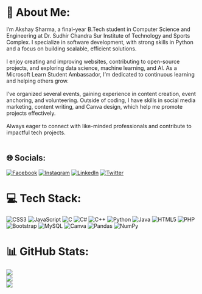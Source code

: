 # 💫 About Me:
I’m Akshay Sharma, a final-year B.Tech student in Computer Science and Engineering at Dr. Sudhir Chandra Sur Institute of Technology and Sports Complex. I specialize in software development, with strong skills in Python and a focus on building scalable, efficient solutions.
<br><br>
I enjoy creating and improving websites, contributing to open-source projects, and exploring data science, machine learning, and AI. As a Microsoft Learn Student Ambassador, I’m dedicated to continuous learning and helping others grow.
<br><br>
I’ve organized several events, gaining experience in content creation, event anchoring, and volunteering. Outside of coding, I have skills in social media marketing, content writing, and Canva design, which help me promote projects effectively.
<br><br>
Always eager to connect with like-minded professionals and contribute to impactful tech projects.
<br><br>


## 🌐 Socials:
[![Facebook](https://img.shields.io/badge/Facebook-%231877F2.svg?logo=Facebook&logoColor=white)](https://facebook.com/profile.php?id=100088041877351) [![Instagram](https://img.shields.io/badge/Instagram-%23E4405F.svg?logo=Instagram&logoColor=white)](https://instagram.com/2_ak.shay/) [![LinkedIn](https://img.shields.io/badge/LinkedIn-%230077B5.svg?logo=linkedin&logoColor=white)](https://linkedin.com/in/-akshay-sharma-) [![Twitter](https://img.shields.io/badge/Twitter-%231DA1F2.svg?logo=Twitter&logoColor=white)](https://twitter.com/AkshayS51037490) 

# 💻 Tech Stack:
![CSS3](https://img.shields.io/badge/css3-%231572B6.svg?style=for-the-badge&logo=css3&logoColor=white) ![JavaScript](https://img.shields.io/badge/javascript-%23323330.svg?style=for-the-badge&logo=javascript&logoColor=%23F7DF1E) ![C](https://img.shields.io/badge/c-%2300599C.svg?style=for-the-badge&logo=c&logoColor=white) ![C#](https://img.shields.io/badge/c%23-%23239120.svg?style=for-the-badge&logo=c-sharp&logoColor=white) ![C++](https://img.shields.io/badge/c++-%2300599C.svg?style=for-the-badge&logo=c%2B%2B&logoColor=white) ![Python](https://img.shields.io/badge/python-3670A0?style=for-the-badge&logo=python&logoColor=ffdd54) ![Java](https://img.shields.io/badge/java-%23ED8B00.svg?style=for-the-badge&logo=java&logoColor=white) ![HTML5](https://img.shields.io/badge/html5-%23E34F26.svg?style=for-the-badge&logo=html5&logoColor=white) ![PHP](https://img.shields.io/badge/php-%23777BB4.svg?style=for-the-badge&logo=php&logoColor=white) ![Bootstrap](https://img.shields.io/badge/bootstrap-%23563D7C.svg?style=for-the-badge&logo=bootstrap&logoColor=white) ![MySQL](https://img.shields.io/badge/mysql-%2300f.svg?style=for-the-badge&logo=mysql&logoColor=white) ![Canva](https://img.shields.io/badge/Canva-%2300C4CC.svg?style=for-the-badge&logo=Canva&logoColor=white) ![Pandas](https://img.shields.io/badge/pandas-%23150458.svg?style=for-the-badge&logo=pandas&logoColor=white) ![NumPy](https://img.shields.io/badge/numpy-%23013243.svg?style=for-the-badge&logo=numpy&logoColor=white)
# 📊 GitHub Stats:
![](https://github-readme-stats.vercel.app/api?username=AkshayS80&theme=radical&hide_border=false&include_all_commits=true&count_private=true)<br/>
![](https://github-readme-streak-stats.herokuapp.com/?user=AkshayS80&theme=radical&hide_border=false)<br/>
![](https://github-readme-stats.vercel.app/api/top-langs/?username=AkshayS80&theme=radical&hide_border=false&include_all_commits=true&count_private=true&layout=compact)

<!-- Proudly created with GPRM ( https://gprm.itsvg.in ) -->
